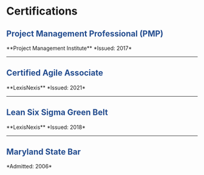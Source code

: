# Certifications

<h2 style="color:#244d8f;">Project Management Professional (PMP)</h2>
**Project Management Institute**  
*Issued: 2017*  

---

<h2 style="color:#244d8f;">Certified Agile Associate</h2>
**LexisNexis**  
*Issued: 2021*  

---

<h2 style="color:#244d8f;">Lean Six Sigma Green Belt</h2>
**LexisNexis**  
*Issued: 2018*  

---

<h2 style="color:#244d8f;">Maryland State Bar</h2>
*Admitted: 2006*  
